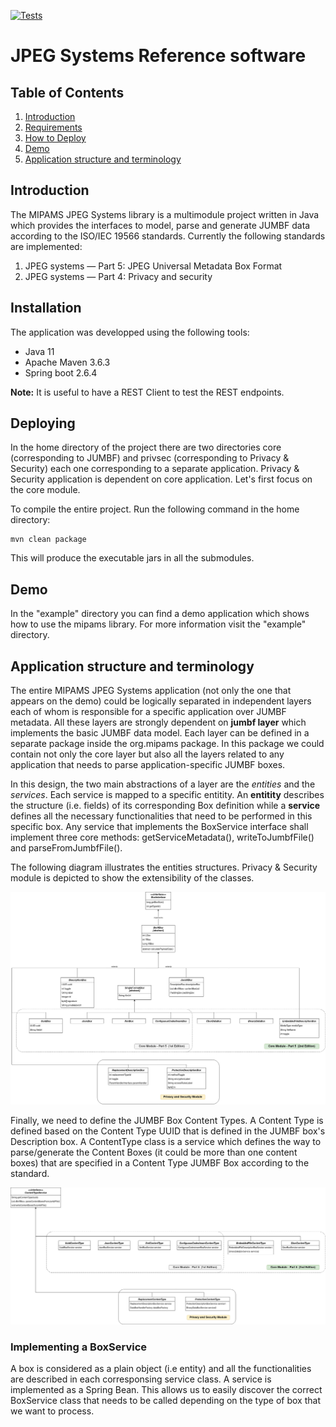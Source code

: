 
[![Tests](https://github.com/nickft/mipams-jumbf/actions/workflows/maven.yml/badge.svg)](https://github.com/nickft/mipams-jumbf/actions/workflows/maven.yml?branch=main)

# JPEG Systems Reference software

## Table of Contents

1. [Introduction](#intro)
2. [Requirements](#requirements)
3. [How to Deploy](#deployment)
4. [Demo](#demo)
5. [Application structure and terminology](#spring)


## Introduction <a name="intro"></a>

The MIPAMS JPEG Systems library is a multimodule project written in Java which provides the interfaces to model, parse and generate JUMBF data according to the ISO/IEC 19566 standards. Currently the following standards are implemented:

1. JPEG systems — Part 5: JPEG Universal Metadata Box Format
2. JPEG systems — Part 4: Privacy and security

## Installation <a name="requirements"></a>

The application was developped using the following tools:

* Java 11
* Apache Maven 3.6.3
* Spring boot 2.6.4

**Note:** It is useful to have a REST Client to test the REST endpoints.

## Deploying <a name="deployment"></a>

In the home directory of the project there are two directories core (corresponding to JUMBF) and privsec (corresponding to Privacy & Security) each one corresponding to a separate application. Privacy & Security application is dependent on core application. Let's first focus on the core module. 

To compile the entire project. Run the following command in the home directory:

```
mvn clean package
```

This will produce the executable jars in all the submodules. 

## Demo <a name="demo"></a>
In the "example" directory you can find a demo application which shows how to use the mipams library. For more information visit the "example" directory.

## Application structure and terminology <a name="spring"></a>

The entire MIPAMS JPEG Systems application (not only the one that appears on the demo) could be logically separated in independent layers each of whom is responsible for a specific application over JUMBF metadata. All these layers are strongly dependent on **jumbf layer** which implements the basic JUMBF data model. Each layer can be defined in a separate package inside the org.mipams package. In this package we could contain not only the core layer but also all the layers related to any application that needs to parse application-specific JUMBF boxes.

In this design, the two main abstractions of a layer are the *entities* and the *services*. Each service is mapped to a specific entitity. An **entitity** describes the structure (i.e. fields) of its corresponding Box definition while a **service** defines all the necessary functionalities that need to be performed in this specific box. Any service that implements the BoxService interface shall implement three core methods: getServiceMetadata(), writeToJumbfFile() and parseFromJumbfFile().

The following diagram illustrates the entities structures. Privacy & Security module is depicted to show the extensibility of the classes. 

![UML Entities](./entities.jpg "Box class relationship")

Finally, we need to define the JUMBF Box Content Types. A Content Type is defined based on the Content Type UUID that is defined in the JUMBF box's Description box. A ContentType class is a service which defines the way to parse/generate the Content Boxes (it could be more than one content boxes) that are specified in a Content Type JUMBF Box according to the standard.

![Content Type UML Entities](./contents.jpg "Content Type class relationship")


### Implementing a BoxService
A box is considered as a plain object (i.e entity) and all the functionalities are described in each corresponsing service class. A service is implemented as a Spring Bean. This allows us to easily discover the correct BoxService class that needs to be called depending on the type of box that we want to process. 
